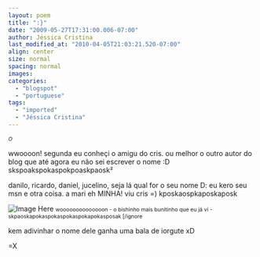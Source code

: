 ```yaml
---
layout: poem
title: ":}"
date: "2009-05-27T17:31:00.006-07:00"
author: Jéssica Cristina
last_modified_at: "2010-04-05T21:03:21.520-07:00"
align: center
size: normal
spacing: normal
images: 
categories:
  - "blogspot"
  - "portuguese"
tags:
  - "imported"
  - "Jéssica Cristina"
---
```


<span style="font-size:78%;">*O*

wwoooon!   segunda eu conheçi o amigu do cris. ou melhor o outro autor do blog que até agora eu não sei escrever o nome :D skspoakspokaspokpoaskpaosk²

danilo, ricardo, daniel, jucelino, seja lá qual for o seu nome D:    eu kero seu msn e otra coisa. a mari eh MINHA! viu cris =)  kposkaospkaposkaposk

![Image Here](http://4.bp.blogspot.com/_sIsAsPAOqZA/Sh3de6FhD2I/AAAAAAAAAco/gT1nL6MWULI/s400/bicho_cara_gente_07.jpg)
<span style="font-size:78%;">woooooooooooooon *-* o bishinho mais bunitinho que eu já vi *-* skpaoskapokaspokaspokaspokapokasposak     [/ignore

kem adivinhar o nome dele ganha uma bala de iorgute xD

=X<span style="font-size:78%;">
